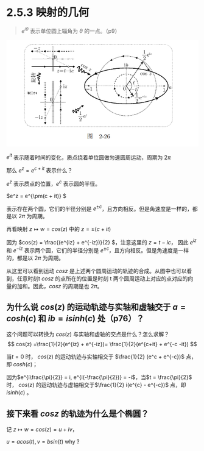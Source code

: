 # 2.5.3 映射的几何

> $e^{i\theta}$ 表示单位圆上辐角为 $\theta$ 的一点。（p9）

![alt text](2-26.png)

$e^{it}$ 表示随着时间的变化，质点绕着单位圆做匀速圆周运动，周期为 $2\pi$


那么 $e^z = e^{c + it}$ 表示什么？

$e ^ z$ 表示质点的位置，$e ^ c$ 表示圆的半径。

 $e^z = e^{\pm(c + it)} $  

表示存在两个圆，它们的半径分别是 $e ^ {\pm c}$，且方向相反。但是角速度是一样的，都是以 $2\pi$ 为周期。

再看映射 $z \mapsto w = cos(z)$ 中的 $z = \pm(c + it)$ 

因为 $cos(z) = \frac{(e^{iz} + e^{-iz})}{2} $，注意这里的 $z = t - ic$，
因此 $e^{iz}$ 和 $e^{-iz}$ 表示两个圆，它们的半径分别是 $e ^ {\pm c}$，且方向相反。但是角速度是一样的，都是以 $2\pi$ 为周期。

从这里可以看到运动 $cos z$ 是上述两个圆周运动的轨迹的合成。从图中也可以看到，任意时刻t $cos z$ 的点所在的位置是时刻 t 两个圆周运动上对应的点对应的向量的加和。因此，$cos z$ 的周期是也 $2\pi$。


## 为什么说  $cos(z)$  的运动轨迹与实轴和虚轴交于 $a = cosh(c)$ 和 $ib = i sinh(c)$ 处（p76）？

这个问题可以转换为 $cos(z)$ 与实轴和虚轴的交点是什么？怎么求解？
$$
cos(z) =\frac{1}{2}(e^{iz} + e^{-iz})= \frac{1}{2}(e^{c+it} + e^{-c -it}) 
$$

当$t = 0$ 时， $cos(z)$  的运动轨迹与实轴相交于 $\frac{1}{2} (e^c + e^{-c})$ 点，即 $cosh(c)$；

因为$e^{i\frac{\pi}{2}} = i, e^{i(-\frac{\pi}{2})} = -i$，当$t = \frac{\pi}{2}$ 时， $cos(z)$  的运动轨迹与虚轴相交于$\frac{1}{2} i(e^{c} - e^{-c})$ 点，即$isinh(c)$ 。



## 接下来看 $cos z$ 的轨迹为什么是个椭圆？

记 $z \mapsto w = cos(z) = u + iv$，

$u = acos(t), v = bsin(t)$
why ?